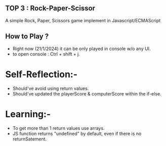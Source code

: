 ## TOP 3 : Rock-Paper-Scissor

A simple Rock, Paper, Scissors game implement in Javascript/ECMAScript 

## How to Play ?
 - Right now (21/1/2024) it can be only played in console w/o any UI.
 - to open console : Ctrl + shift + j.

# Self-Reflection:-
 - Should've avoid using return values.
 - Should've updated the playerScore & computerScore within the if-else.

# Learning:-
 - To get more than 1 return values use arrays.
 - JS function returns "undefined" by default, even if there is no returnSatement.

